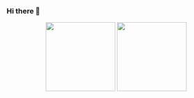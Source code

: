 ### Hi there 👋

<!--
**Eduardofp17/Eduardofp17** is a ✨ _special_ ✨ repository because its `README.md` (this file) appears on your GitHub profile.
-->

<div align ="center">
    <img height="160em" src="https://github-readme-stats.vercel.app/api?username=Eduardofp17&show_icons=true&theme=radical"/>
    <img height="160em" src="https://github-readme-stats.vercel.app/api/top-langs/?username=Eduardofp17&show_icons=true&layout=compact&theme=radical"/>
  </div>
